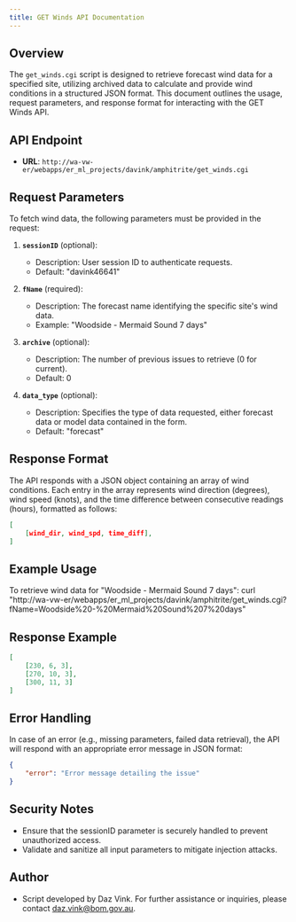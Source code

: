 ```yaml
---
title: GET Winds API Documentation
---
```


## Overview

The `get_winds.cgi` script is designed to retrieve forecast wind data for a specified site, utilizing archived data to calculate and provide wind conditions in a structured JSON format. This document outlines the usage, request parameters, and response format for interacting with the GET Winds API.

## API Endpoint

-   **URL**: `http://wa-vw-er/webapps/er_ml_projects/davink/amphitrite/get_winds.cgi`

## Request Parameters

To fetch wind data, the following parameters must be provided in the request:

1. **`sessionID`** (optional):

    - Description: User session ID to authenticate requests.
    - Default: "davink46641"

2. **`fName`** (required):

    - Description: The forecast name identifying the specific site's wind data.
    - Example: "Woodside - Mermaid Sound 7 days"

3. **`archive`** (optional):

    - Description: The number of previous issues to retrieve (0 for current).
    - Default: 0

4. **`data_type`** (optional):
    - Description: Specifies the type of data requested, either forecast data or model data contained in the form.
    - Default: "forecast"

## Response Format

The API responds with a JSON object containing an array of wind conditions. Each entry in the array represents wind direction (degrees), wind speed (knots), and the time difference between consecutive readings (hours), formatted as follows:

```json
[
    [wind_dir, wind_spd, time_diff],
]
```

## Example Usage

To retrieve wind data for "Woodside - Mermaid Sound 7 days":
curl "http://wa-vw-er/webapps/er_ml_projects/davink/amphitrite/get_winds.cgi?fName=Woodside%20-%20Mermaid%20Sound%207%20days"

## Response Example

```json
[
    [230, 6, 3],
    [270, 10, 3],
    [300, 11, 3]
]
```

## Error Handling

In case of an error (e.g., missing parameters, failed data retrieval), the API will respond with an appropriate error message in JSON format:

```json
{
    "error": "Error message detailing the issue"
}
```

## Security Notes

-   Ensure that the sessionID parameter is securely handled to prevent unauthorized access.
-   Validate and sanitize all input parameters to mitigate injection attacks.

## Author

-   Script developed by Daz Vink.
    For further assistance or inquiries, please contact daz.vink@bom.gov.au.
